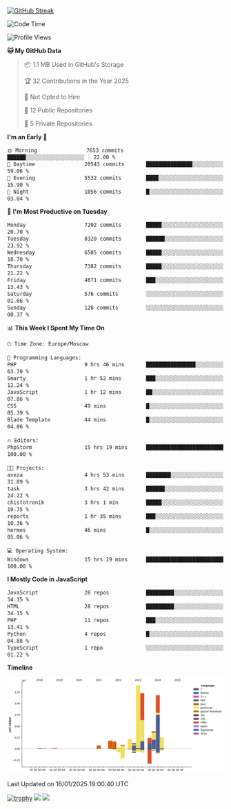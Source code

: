 [![GitHub Streak](https://github-readme-streak-stats.herokuapp.com/?user=yogik10)](https://git.io/streak-stats)
<!--START_SECTION:waka-->
![Code Time](http://img.shields.io/badge/Code%20Time-1%2C061%20hrs%2055%20mins-blue)

![Profile Views](http://img.shields.io/badge/Profile%20Views-0-blue)

**🐱 My GitHub Data** 

> 📦 1.1 MB Used in GitHub's Storage 
 > 
> 🏆 32 Contributions in the Year 2025
 > 
> 🚫 Not Opted to Hire
 > 
> 📜 12 Public Repositories 
 > 
> 🔑 5 Private Repositories 
 > 
**I'm an Early 🐤** 

```text
🌞 Morning                7653 commits        ██████░░░░░░░░░░░░░░░░░░░   22.00 % 
🌆 Daytime                20543 commits       ███████████████░░░░░░░░░░   59.06 % 
🌃 Evening                5532 commits        ████░░░░░░░░░░░░░░░░░░░░░   15.90 % 
🌙 Night                  1056 commits        █░░░░░░░░░░░░░░░░░░░░░░░░   03.04 % 
```
📅 **I'm Most Productive on Tuesday** 

```text
Monday                   7202 commits        █████░░░░░░░░░░░░░░░░░░░░   20.70 % 
Tuesday                  8320 commits        ██████░░░░░░░░░░░░░░░░░░░   23.92 % 
Wednesday                6505 commits        █████░░░░░░░░░░░░░░░░░░░░   18.70 % 
Thursday                 7382 commits        █████░░░░░░░░░░░░░░░░░░░░   21.22 % 
Friday                   4671 commits        ███░░░░░░░░░░░░░░░░░░░░░░   13.43 % 
Saturday                 576 commits         ░░░░░░░░░░░░░░░░░░░░░░░░░   01.66 % 
Sunday                   128 commits         ░░░░░░░░░░░░░░░░░░░░░░░░░   00.37 % 
```


📊 **This Week I Spent My Time On** 

```text
🕑︎ Time Zone: Europe/Moscow

💬 Programming Languages: 
PHP                      9 hrs 46 mins       ████████████████░░░░░░░░░   63.79 % 
Smarty                   1 hr 52 mins        ███░░░░░░░░░░░░░░░░░░░░░░   12.24 % 
JavaScript               1 hr 12 mins        ██░░░░░░░░░░░░░░░░░░░░░░░   07.86 % 
CSS                      49 mins             █░░░░░░░░░░░░░░░░░░░░░░░░   05.39 % 
Blade Template           44 mins             █░░░░░░░░░░░░░░░░░░░░░░░░   04.86 % 

🔥 Editors: 
PhpStorm                 15 hrs 19 mins      █████████████████████████   100.00 % 

🐱‍💻 Projects: 
aveza                    4 hrs 53 mins       ████████░░░░░░░░░░░░░░░░░   31.89 % 
task                     3 hrs 42 mins       ██████░░░░░░░░░░░░░░░░░░░   24.22 % 
chistotronik             3 hrs 1 min         █████░░░░░░░░░░░░░░░░░░░░   19.75 % 
reports                  1 hr 35 mins        ███░░░░░░░░░░░░░░░░░░░░░░   10.36 % 
hermes                   46 mins             █░░░░░░░░░░░░░░░░░░░░░░░░   05.06 % 

💻 Operating System: 
Windows                  15 hrs 19 mins      █████████████████████████   100.00 % 
```

**I Mostly Code in JavaScript** 

```text
JavaScript               28 repos            █████████░░░░░░░░░░░░░░░░   34.15 % 
HTML                     28 repos            █████████░░░░░░░░░░░░░░░░   34.15 % 
PHP                      11 repos            ███░░░░░░░░░░░░░░░░░░░░░░   13.41 % 
Python                   4 repos             █░░░░░░░░░░░░░░░░░░░░░░░░   04.88 % 
TypeScript               1 repo              ░░░░░░░░░░░░░░░░░░░░░░░░░   01.22 % 
```



**Timeline**

![Lines of Code chart](https://raw.githubusercontent.com/Yogik10/Yogik10/main/assets/bar_graph.png)


 Last Updated on 16/01/2025 19:00:40 UTC
<!--END_SECTION:waka-->
[![trophy](https://github-profile-trophy.vercel.app/?username=yogik10)](https://github.com/ryo-ma/github-profile-trophy)
![](https://github-profile-summary-cards.vercel.app/api/cards/profile-details?username=yogik10&theme=solarized_dark)
![](https://github-profile-summary-cards.vercel.app/api/cards/most-commit-language?username=yogik10&theme=solarized_dark)


